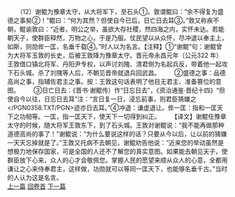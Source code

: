 　　（12）谢鲲为豫章太守，从大将军下，至石头①。敦谓鲲曰：“余不得复为盛德之事矣②！”鲲曰：“何为其然？但使自今已后，日亡日去耳③。”敦又称疾不朝，鲲谕敦曰：“近者，明公之举，虽欲大存社稷，然四海之内，实怀未达。若能朝天子，使群臣释然，万物之心，于是乃服。仗民望以从众怀，尽冲退以奉主上，如斯，则勋侔一匡，名垂千载④。”时人以为名言。【注释】①“谢鲲”句：谢鲲曾为大将军玉敦的长史，后被王敦降为豫章太守。晋元帝永昌元年（公元322 年）王敦借口镇北将军、丹阳尹专权，以声讨刘隗、清君侧为名起兵反，带着他一起攻下石头城。杀了刘隗等人后，不朝见晋帝就退兵回武昌。
　　②盛德之事：品德高尚之事，指辅佐君主之事。按：王敦这句话表明了他目无君主、准备篡位的意图。
　　③日亡日去：《晋书·谢鲲传）作“日忘日去”，《资治通鉴·晋纪十四》“但使自今以往，日忘日去耳”注：“言日复一日，浸忘前事，则君臣猜嫌之</PGN0358.TXT/PGN>迹亦日去耳。”④冲退：谦虚退让。侔一匡：指和一匡天下之功相等。一匡，指一匡天下，使天下一切得到纠正。
　　【译文】谢鲲任豫章太守的时候，随大将军王敦东下，到了石头城。王敦对谢鲲说：“我不能再做那种道德高尚的事了！”谢鲲说：“为什么要说这样的话？只要从今以后，让以前的猜嫌一天天忘掉就是了。”王敦又托病不去朝见，谢鲲劝告他说：“近来您的举动虽然是想极力地保存国家，可是全国的人还不了解您的真实意图。如果能去朝见天子，使群臣放下心来，众人的心才会敬佩您。掌握人民的愿望来顺从众人的心意，全都用谦让之心来侍奉君主，这样做，功勋就可以等同一匡天下，也能够名垂千古。”当时的人认为这是名言。
<br>[上一篇](10_11) [回卷首](10_00) [下一篇](10_13)
